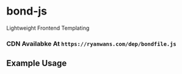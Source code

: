 # bond-js
Lightweight Frontend Templating

### CDN Availabke At `https://ryanwans.com/dep/bondfile.js`

## Example Usage
